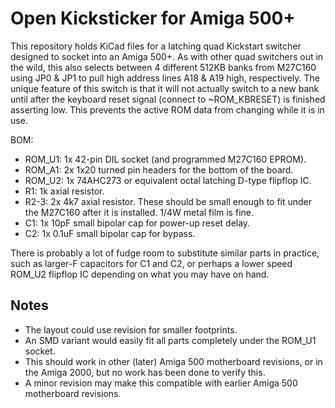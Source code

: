 Open Kicksticker for Amiga 500+
===============================

This repository holds KiCad files for a latching quad Kickstart switcher designed to socket into an Amiga 500+. As with other quad switchers out in the wild, this also selects between 4 different 512KB banks from M27C160 using JP0 & JP1 to pull high address lines A18 & A19 high, respectively. The unique feature of this switch is that it will not actually switch to a new bank until after the keyboard reset signal (connect to ~ROM_KBRESET) is finished asserting low. This prevents the active ROM data from changing while it is in use.

BOM:
* ROM_U1: 1x 42-pin DIL socket (and programmed M27C160 EPROM).
* ROM_A1: 2x 1x20 turned pin headers for the bottom of the board.
* ROM_U2: 1x 74AHC273 or equivalent octal latching D-type flipflop IC.
* R1: 1k axial resistor.
* R2-3: 2x 4k7 axial resistor. These should be small enough to fit under the M27C160 after it is installed. 1/4W metal film is fine.
* C1: 1x 10pF small bipolar cap for power-up reset delay.
* C2: 1x 0.1uF small bipolar cap for bypass.

There is probably a lot of fudge room to substitute similar parts in practice, such as larger-F capacitors for C1 and C2, or perhaps a lower speed ROM_U2 flipflop IC depending on what you may have on hand.


Notes
-----

* The layout could use revision for smaller footprints.
* An SMD variant would easily fit all parts completely under the ROM_U1 socket.
* This should work in other (later) Amiga 500 motherboard revisions, or in the Amiga 2000, but no work has been done to verify this.
* A minor revision may make this compatible with earlier Amiga 500 motherboard revisions.

